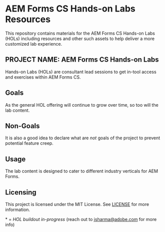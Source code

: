 # AEM Forms CS Hands-on Labs Resources

This repository contains materials for the AEM Forms CS Hands-on Labs (HOLs) including resources
and other such assets to help deliver a more customized lab experience. 

## PROJECT NAME: AEM Forms CS Hands-on Labs

Hands-on Labs (HOLs) are consultant lead sessions to get in-tool access and exercises within AEM Forms CS.

## Goals

As the general HOL offering will continue to grow over time, so too will the  lab content.

## Non-Goals

It is also a good idea to declare what are _not_ goals of the project to prevent
potential feature creep.

## Usage

The lab content is designed to cater to different industry verticals for AEM Forms.


## Licensing

This project is licensed under the MIT License. See [LICENSE](LICENSE) for more information.

\* = *HOL buildout in-progress* (reach out to jsharma@adobe.com for more info)
